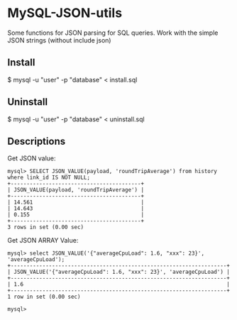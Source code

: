 MySQL-JSON-utils
================

Some functions for JSON parsing for SQL queries. 
Work with the simple JSON strings (without include json)


## Install
$ mysql -u "user" -p "database" < install.sql

## Uninstall
$ mysql -u "user" -p "database" < uninstall.sql

## Descriptions

Get JSON value:
```
mysql> SELECT JSON_VALUE(payload, 'roundTripAverage') from history where link_id IS NOT NULL;
+-----------------------------------------+
| JSON_VALUE(payload, 'roundTripAverage') |
+-----------------------------------------+
| 14.561                                  |
| 14.643                                  |
| 0.155                                   |
+-----------------------------------------+
3 rows in set (0.00 sec)

```

Get JSON ARRAY Value:
```
mysql> select JSON_VALUE('{"averageCpuLoad": 1.6, "xxx": 23}', 'averageCpuLoad');
+--------------------------------------------------------------------+
| JSON_VALUE('{"averageCpuLoad": 1.6, "xxx": 23}', 'averageCpuLoad') |
+--------------------------------------------------------------------+
| 1.6                                                                |
+--------------------------------------------------------------------+
1 row in set (0.00 sec)

mysql> 
```



